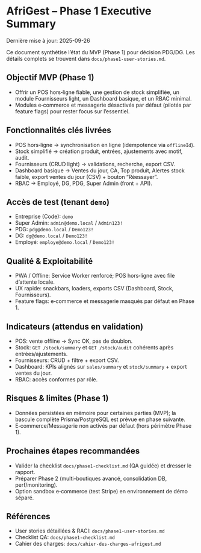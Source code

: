 # AfriGest – Phase 1 Executive Summary

Dernière mise à jour: 2025-09-26

Ce document synthétise l’état du MVP (Phase 1) pour décision PDG/DG. Les détails complets se trouvent dans `docs/phase1-user-stories.md`.

## Objectif MVP (Phase 1)
- Offrir un POS hors‑ligne fiable, une gestion de stock simplifiée, un module Fournisseurs light, un Dashboard basique, et un RBAC minimal.
- Modules e‑commerce et messagerie désactivés par défaut (pilotés par feature flags) pour rester focus sur l’essentiel.

## Fonctionnalités clés livrées
- POS hors‑ligne → synchronisation en ligne (idempotence via `offlineId`).
- Stock simplifié → création produit, entrées, ajustements avec motif, audit.
- Fournisseurs (CRUD light) → validations, recherche, export CSV.
- Dashboard basique → Ventes du jour, CA, Top produit, Alertes stock faible, export ventes du jour (CSV) + bouton “Réessayer”.
- RBAC → Employé, DG, PDG, Super Admin (front + API).

## Accès de test (tenant `demo`)
- Entreprise (Code): `demo`
- Super Admin: `admin@demo.local` / `Admin123!`
- PDG: `pdg@demo.local` / `Demo123!`
- DG: `dg@demo.local` / `Demo123!`
- Employé: `employe@demo.local` / `Demo123!`

## Qualité & Exploitabilité
- PWA / Offline: Service Worker renforcé; POS hors‑ligne avec file d’attente locale.
- UX rapide: snackbars, loaders, exports CSV (Dashboard, Stock, Fournisseurs).
- Feature flags: e‑commerce et messagerie masqués par défaut en Phase 1.

## Indicateurs (attendus en validation)
- POS: vente offline → Sync OK, pas de doublon.
- Stock: `GET /stock/summary` et `GET /stock/audit` cohérents après entrées/ajustements.
- Fournisseurs: CRUD + filtre + export CSV.
- Dashboard: KPIs alignés sur `sales/summary` et `stock/summary` + export ventes du jour.
- RBAC: accès conformes par rôle.

## Risques & limites (Phase 1)
- Données persistées en mémoire pour certaines parties (MVP); la bascule complète Prisma/PostgreSQL est prévue en phase suivante.
- E‑commerce/Messagerie non activés par défaut (hors périmètre Phase 1).

## Prochaines étapes recommandées
- Valider la checklist `docs/phase1-checklist.md` (QA guidée) et dresser le rapport.
- Préparer Phase 2 (multi-boutiques avancé, consolidation DB, perf/monitoring).
- Option sandbox e‑commerce (test Stripe) en environnement de démo séparé.

## Références
- User stories détaillées & RACI: `docs/phase1-user-stories.md`
- Checklist QA: `docs/phase1-checklist.md`
- Cahier des charges: `docs/cahier-des-charges-afrigest.md`

